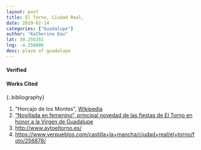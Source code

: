 ```yaml
---
layout: post
title: El Torno, Ciudad Real,
date: 2019-02-14
categories: ["Guadalupe"]
author: "Katherine Dau"
lat: 39.255351
lng: -4.258006
desc: plaza of guadalupe
---
```

#### Verified
#### Works Cited

{:.bibliography}
1. "Horcajo de los Montes", [Wikipedia](https://es.wikipedia.org/wiki/Horcajo_de_los_Montes)
2. [“Novillada en femenino”, principal novedad de las fiestas de El Torno en honor a la Virgen de Guadalupe](http://www.ayuntamientoeltorno.es/noticias/72-novillada-en-femenino-principal-novedad-de-las-fiestas-de-el-torno-en-honor-a-la-virgen-de-guadalupe.html)
3. http://www.aytoeltorno.es/
4. https://www.verpueblos.com/castilla+la+mancha/ciudad+real/el+torno/foto/256878/
